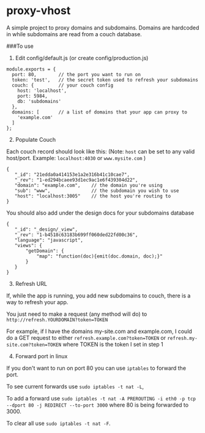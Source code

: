 proxy-vhost
===========

A simple project to proxy domains and subdomains. Domains are hardcoded in while subdomains are read from a couch database.

###To use

1. Edit config/default.js (or create config/production.js)

```
module.exports = {
  port: 80,        // the port you want to run on
  token: 'test',   // the secret token used to refresh your subdomains
  couch: {         // your couch config
    host: 'localhost',
    port: 5984,
    db: 'subdomains'
  },
  domains: [       // a list of domains that your app can proxy to
    'example.com'
  ]
};
```

2. Populate Couch

Each couch record should look like this:
(Note: `host` can be set to any valid host/port. Example: `localhost:4030` or `www.mysite.com` )

```
{
   "_id": "21edda0a414153e1a2e316b41c10cae7",
   "_rev": "1-ed294bcaee93d1ec9ac1e6f439304d22",
   "domain": "example.com",    // the domain you're using
   "sub": "www",               // the subdomain you wish to use
   "host": "localhost:3005"    // the host you're routing to
}
```

You should also add under the design docs for your subdomains database

```
{
   "_id": "_design/_view",
   "_rev": "1-b4518c63183b699ff060ded22fd00c36",
   "language": "javascript",
   "views": {
       "getDomain": {
           "map": "function(doc){emit(doc.domain, doc);}"
       }
   }
}
```

3. Refresh URL

If, while the app is running, you add new subdomains to couch, there is a way to refresh your app.

You just need to make a request (any method will do) to `http://refresh.YOURDOMAIN?token=TOKEN`

For example, if I have the domains my-site.com and example.com, I could do a GET request to either `refresh.example.com?token=TOKEN` or `refresh.my-site.com?token=TOKEN` where TOKEN is the token I set in step 1

4. Forward port in linux

If you don't want to run on port 80 you can use `iptables` to forward the port. 

To see current forwards use `sudo iptables -t nat -L`,

To add a forward use `sudo iptables -t nat -A PREROUTING -i eth0 -p tcp --dport 80 -j REDIRECT --to-port 3000` where 80 is being forwarded to 3000.

To clear all use `sudo iptables -t nat -F`.
